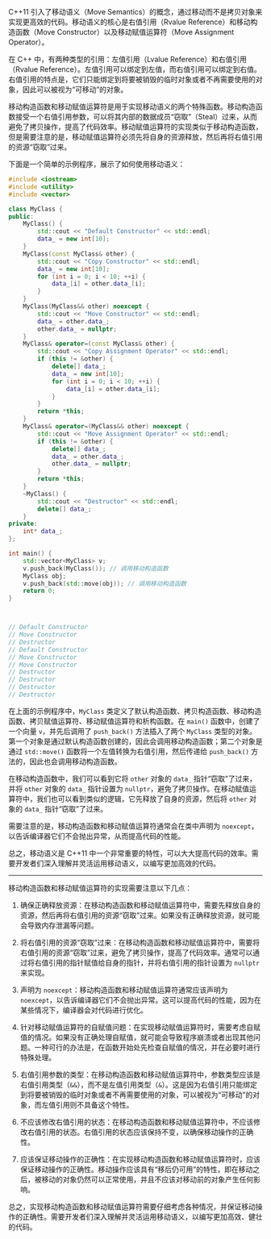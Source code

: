 C++11 引入了移动语义（Move Semantics）的概念，通过移动而不是拷贝对象来实现更高效的代码。移动语义的核心是右值引用（Rvalue Reference）和移动构造函数（Move Constructor）以及移动赋值运算符（Move Assignment Operator）。

在 C++ 中，有两种类型的引用：左值引用（Lvalue Reference）和右值引用（Rvalue Reference）。左值引用可以绑定到左值，而右值引用可以绑定到右值。右值引用的特点是，它们只能绑定到将要被销毁的临时对象或者不再需要使用的对象，因此可以被视为“可移动”的对象。

移动构造函数和移动赋值运算符是用于实现移动语义的两个特殊函数。移动构造函数接受一个右值引用参数，可以将其内部的数据成员“窃取”（Steal）过来，从而避免了拷贝操作，提高了代码效率。移动赋值运算符的实现类似于移动构造函数，但是需要注意的是，移动赋值运算符必须先将自身的资源释放，然后再将右值引用的资源“窃取”过来。

下面是一个简单的示例程序，展示了如何使用移动语义：

```c++
#include <iostream>
#include <utility>
#include <vector>

class MyClass {
public:
    MyClass() {
        std::cout << "Default Constructor" << std::endl;
        data_ = new int[10];
    }
    MyClass(const MyClass& other) {
        std::cout << "Copy Constructor" << std::endl;
        data_ = new int[10];
        for (int i = 0; i < 10; ++i) {
            data_[i] = other.data_[i];
        }
    }
    MyClass(MyClass&& other) noexcept {
        std::cout << "Move Constructor" << std::endl;
        data_ = other.data_;
        other.data_ = nullptr;
    }
    MyClass& operator=(const MyClass& other) {
        std::cout << "Copy Assignment Operator" << std::endl;
        if (this != &other) {
            delete[] data_;
            data_ = new int[10];
            for (int i = 0; i < 10; ++i) {
                data_[i] = other.data_[i];
            }
        }
        return *this;
    }
    MyClass& operator=(MyClass&& other) noexcept {
        std::cout << "Move Assignment Operator" << std::endl;
        if (this != &other) {
            delete[] data_;
            data_ = other.data_;
            other.data_ = nullptr;
        }
        return *this;
    }
    ~MyClass() {
        std::cout << "Destructor" << std::endl;
        delete[] data_;
    }
private:
    int* data_;
};

int main() {
    std::vector<MyClass> v;
    v.push_back(MyClass()); // 调用移动构造函数
    MyClass obj;
    v.push_back(std::move(obj)); // 调用移动构造函数
    return 0;
}



// Default Constructor
// Move Constructor
// Destructor
// Default Constructor
// Move Constructor
// Move Constructor
// Destructor
// Destructor
// Destructor
// Destructor
```

在上面的示例程序中，`MyClass` 类定义了默认构造函数、拷贝构造函数、移动构造函数、拷贝赋值运算符、移动赋值运算符和析构函数。在 `main()` 函数中，创建了一个向量 `v`，并先后调用了 `push_back()` 方法插入了两个 `MyClass` 类型的对象。第一个对象是通过默认构造函数创建的，因此会调用移动构造函数；第二个对象是通过 `std::move()` 函数将一个左值转换为右值引用，然后传递给 `push_back()` 方法的，因此也会调用移动构造函数。

在移动构造函数中，我们可以看到它将 `other` 对象的 `data_` 指针“窃取”了过来，并将 `other` 对象的 `data_` 指针设置为 `nullptr`，避免了拷贝操作。在移动赋值运算符中，我们也可以看到类似的逻辑，它先释放了自身的资源，然后将 `other` 对象的 `data_` 指针“窃取”了过来。

需要注意的是，移动构造函数和移动赋值运算符通常会在类中声明为 `noexcept`，以告诉编译器它们不会抛出异常，从而提高代码的性能。

总之，移动语义是 C++11 中一个非常重要的特性，可以大大提高代码的效率。需要开发者们深入理解并灵活运用移动语义，以编写更加高效的代码。


---

移动构造函数和移动赋值运算符的实现需要注意以下几点：

1. 确保正确释放资源：在移动构造函数和移动赋值运算符中，需要先释放自身的资源，然后再将右值引用的资源“窃取”过来。如果没有正确释放资源，就可能会导致内存泄漏等问题。

2. 将右值引用的资源“窃取”过来：在移动构造函数和移动赋值运算符中，需要将右值引用的资源“窃取”过来，避免了拷贝操作，提高了代码效率。通常可以通过将右值引用的指针赋值给自身的指针，并将右值引用的指针设置为 `nullptr` 来实现。

3. 声明为 `noexcept`：移动构造函数和移动赋值运算符通常应该声明为 `noexcept`，以告诉编译器它们不会抛出异常。这可以提高代码的性能，因为在某些情况下，编译器会对代码进行优化。

4. 针对移动赋值运算符的自赋值问题：在实现移动赋值运算符时，需要考虑自赋值的情况。如果没有正确处理自赋值，就可能会导致程序崩溃或者出现其他问题。一种可行的办法是，在函数开始处先检查自赋值的情况，并在必要时进行特殊处理。

5. 右值引用参数的类型：在移动构造函数和移动赋值运算符中，参数类型应该是右值引用类型（`&&`），而不是左值引用类型（`&`）。这是因为右值引用只能绑定到将要被销毁的临时对象或者不再需要使用的对象，可以被视为“可移动”的对象，而左值引用则不具备这个特性。

6. 不应该修改右值引用的状态：在移动构造函数和移动赋值运算符中，不应该修改右值引用的状态。右值引用的状态应该保持不变，以确保移动操作的正确性。

7. 应该保证移动操作的正确性：在实现移动构造函数和移动赋值运算符时，应该保证移动操作的正确性。移动操作应该具有“移后仍可用”的特性，即在移动之后，被移动的对象仍然可以正常使用，并且不应该对移动前的对象产生任何影响。

总之，实现移动构造函数和移动赋值运算符需要仔细考虑各种情况，并保证移动操作的正确性。需要开发者们深入理解并灵活运用移动语义，以编写更加高效、健壮的代码。